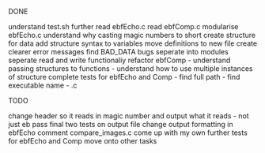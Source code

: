 DONE 

understand test.sh further
read ebfEcho.c 
read ebfComp.c
modularise ebfEcho.c
understand why casting magic numbers to short
create structure for data
add structure syntax to variables
move definitions to new file
create clearer error messages
find BAD_DATA bugs
seperate into modules
seperate read and write functionaliy
refactor ebfComp
    - understand passing structures to functions
    - understand how to use multiple instances of structure
complete tests for ebfEcho and Comp
    - find full path
    - find executable name - .c


TODO

change header so it reads in magic number and output what it reads - not just eb
pass final two tests on output file
change output formatting in ebfEcho
comment compare_images.c
come up with my own further tests for ebfEcho and Comp
move onto other tasks


